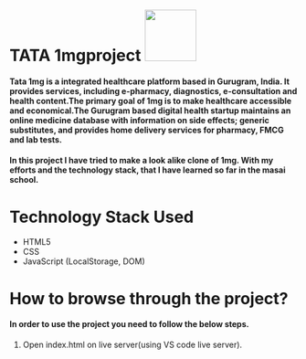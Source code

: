 

# TATA 1mgproject <img src="https://img.1mg.com/images/1mg-logo-large.png" width="90px">
#### Tata 1mg is a integrated healthcare platform based in Gurugram, India. It provides services, including e-pharmacy, diagnostics, e-consultation and health content.The primary goal of 1mg is to make healthcare accessible and economical.The Gurugram based digital health startup maintains an online medicine database with information on side effects; generic substitutes, and provides home delivery services for  pharmacy, FMCG and lab tests. 

#### In this project I have tried to make a look alike clone of 1mg. With my efforts and the technology stack, that I have learned so far in the masai school.

# Technology Stack Used 
* HTML5
* CSS
* JavaScript (LocalStorage, DOM)

# How to browse through the project? 
#### In order to use the project you need to follow the below steps.
1. Open index.html on live server(using VS code live server).
